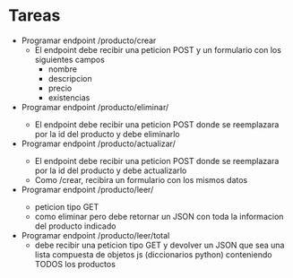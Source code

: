 # Tareas

- Programar endpoint /producto/crear
  - El endpoint debe recibir una peticion POST y un formulario con los siguientes campos
    - nombre  
    - descripcion
    - precio
    - existencias
- Programar endpoint /producto/eliminar/<id>
  - El endpoint debe recibir una peticion POST donde <id> se reemplazara por la id del producto y debe eliminarlo
- Programar endpoint /producto/actualizar/<id>
  - El endpoint debe recibir una peticion POST donde <id> se reemplazara por la id del producto y debe actualizarlo
  - Como /crear, recibira un formulario con los mismos datos
- Programar endpoint /producto/leer/<id>
  - peticion tipo GET
  - como eliminar pero debe retornar un JSON con toda la informacion del producto indicado
- Programar endpoint /producto/leer/total
  - debe recibir una peticion tipo GET y devolver un JSON que sea una lista compuesta de objetos js (diccionarios python) conteniendo TODOS los productos
